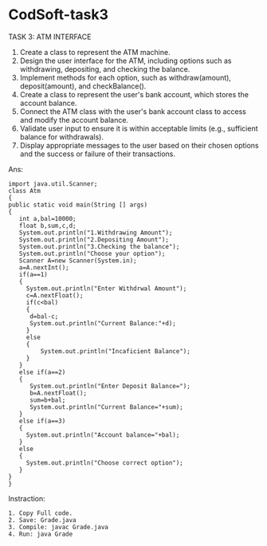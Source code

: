 # CodSoft-task3

TASK 3: ATM INTERFACE

1.	Create a class to represent the ATM machine.
2.	Design the user interface for the ATM, including options such as withdrawing, depositing, and checking the balance.
3.	Implement methods for each option, such as withdraw(amount), deposit(amount), and checkBalance().
4.	Create a class to represent the user's bank account, which stores the account balance.
5.	Connect the ATM class with the user's bank account class to access and modify the account balance.
6.	Validate user input to ensure it is within acceptable limits (e.g., sufficient balance for withdrawals).
7.	Display appropriate messages to the user based on their chosen options and the success or failure of their transactions.

Ans:

	import java.util.Scanner;
	class Atm
	{
    public static void main(String [] args)
    {
       int a,bal=10000;
       float b,sum,c,d;
       System.out.println("1.Withdrawing Amount");
       System.out.println("2.Depositing Amount");
       System.out.println("3.Checking the balance");
       System.out.println("Choose your option");
       Scanner A=new Scanner(System.in);
       a=A.nextInt();
       if(a==1)
       {
         System.out.println("Enter Withdrwal Amount");
         c=A.nextFloat();
         if(c<bal)
         {
          d=bal-c;
          System.out.println("Current Balance:"+d);
         }
         else
         {
             System.out.println("Incaficient Balance");
         }
       }
       else if(a==2)
       {
          System.out.println("Enter Deposit Balance=");
          b=A.nextFloat();
          sum=b+bal;
          System.out.println("Current Balance="+sum);
       }
       else if(a==3)
       {
         System.out.println("Account balance="+bal);
       }
       else
       {
         System.out.println("Choose correct option");
       }
    }
	}

Instraction:

 	1. Copy Full code.
 	2. Save: Grade.java
 	3. Compile: javac Grade.java
 	4. Run: java Grade
